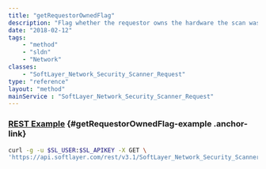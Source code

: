 ```yaml
---
title: "getRequestorOwnedFlag"
description: "Flag whether the requestor owns the hardware the scan was run on. This flag will return for hardware servers only, virtual servers will result in a null return even if you have a request out for them."
date: "2018-02-12"
tags:
    - "method"
    - "sldn"
    - "Network"
classes:
    - "SoftLayer_Network_Security_Scanner_Request"
type: "reference"
layout: "method"
mainService : "SoftLayer_Network_Security_Scanner_Request"
---
```


### [REST Example](#getRequestorOwnedFlag-example) <a href="/article/rest/"><i class="fas fa-question"></i></a> {#getRequestorOwnedFlag-example .anchor-link} 
```bash
curl -g -u $SL_USER:$SL_APIKEY -X GET \
'https://api.softlayer.com/rest/v3.1/SoftLayer_Network_Security_Scanner_Request/{SoftLayer_Network_Security_Scanner_RequestID}/getRequestorOwnedFlag'
```
